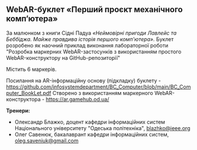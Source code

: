 ## WebAR-буклет «Перший проєкт механічного комп’ютера»
За малюнком з книги Сідні Падуа 
*«Неймовірні пригоди Лавлейс та Беббіджа. 
Майже правдива історія першого комп'ютера».*
Буклет розробено як наочний приклад виконання лабораторної роботи 
"Розробка маркерних WebAR-застосунків з використанням простого WebAR-конструктору на GitHub-репозиторії"

Містить 6 маркерів.

Посилання на AR-інформаційну основу (підкладку) буклету - https://github.com/infosystemdepartment/BC_Computer/blob/main/BC_Computer_BookLet.pdf
Створено з використанням маркерного WebAR-конструктора - https://ar.gamehub.od.ua/

**Тренери:**
- Олександр Блажко, доцент кафедри інформаційних систем Національного університету "Одеська політехніка", blazhko@ieee.org
- Олег Савенюк, бакалаврант кафедри інформаційних систем, oleg.saveniuk@gmail.com
